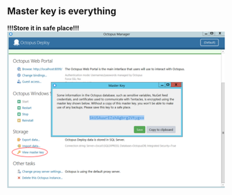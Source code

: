 ##  Master key is everything
**!!!Store it in safe place!!!**
![Master key](./resources/img/master-key.png "Master key location")




